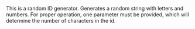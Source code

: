 This is a random ID generator. Generates a random string with letters and numbers. For proper operation, one parameter must be provided, which will determine the number of characters in the id.